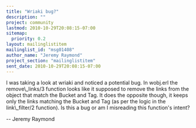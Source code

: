 ```yaml
---
title: "Wriaki bug?"
description: ""
project: community
lastmod: 2010-10-29T20:08:15-07:00
sitemap:
  priority: 0.2
layout: mailinglistitem
mailinglist_id: "msg01408"
author_name: "Jeremy Raymond"
project_section: "mailinglistitem"
sent_date: 2010-10-29T20:08:15-07:00
---
```



 I was taking a look at wriaki and noticed a potential bug. In wobj.erl 
the remove\\_links/3 function looks like it supposed to remove the links 
from the object that match the Bucket and Tag. It does the opposite 
though, it keeps only the links matching the Bucket and Tag (as per the 
logic in the link\\_filter/2 function). Is this a bug or am I misreading 
this function's intent?


--
Jeremy Raymond

